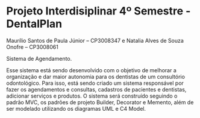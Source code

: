 # Projeto Interdisiplinar 4º Semestre - DentalPlan 

Maurílio Santos de Paula Júnior – CP3008347 e 
Natalia Alves de Souza Onofre – CP3008061

Sistema de Agendamento.

Esse sistema está sendo desenvolvido com o objetivo de melhorar a organização e dar maior autonomia para os dentistas de um consultório odontológico.
Para isso, está sendo criado um sistema responsável por fazer os agendamentos e consultas, cadastros de pacientes e dentistas, adicionar serviços e produtos. O sistema será construído
seguindo o padrão MVC, os padrões de projeto Builder, Decorator e Memento, além de ser modelado utilizando os diagramas UML e C4 Model.
